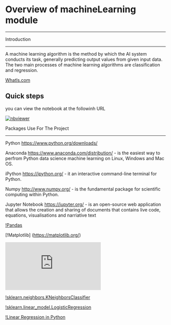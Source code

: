 # Overview of machineLearning module

********

Introduction

******

 A machine learning algorithm is the method by which the AI system conducts its task, generally predicting output values from given input data. The two main processes of machine learning algorithms are classification and regression.

 [Whatls.com](https://whatis.techtarget.com/definition/machine-learning-algorithm)

 ## Quick steps

 you can view the notebook at the followinh URL

 [![nbviewer](https://raw.githubusercontent.com/jupyter/design/master/logos/Badges/nbviewer_badge.svg)](https://nbviewer.org/github/G00387847/machineLearningTask/blob/main/machineLearning.ipynb)


Packages Use For The Project

******

Python https://www.python.org/downloads/

Anaconda https://www.anaconda.com/distribution/ - is the easiest way to perfrom Python data science machine learning on Linux, Windows and Mac OS.

iPython https://ipython.org/ - it an interactive command-line terminal for Python.

Numpy http://www.numpy.org/ - is the fundamental package for scientific computing within Python.

Jupyter Notebook https://jupyter.org/ - is an open-source web application that allows the creation and sharing of documents that contains live code, equations, visualisations and narriative text

[!Pandas](https://pandas.pydata.org/)

[!Matplotlib] (https://matplotlib.org/)

![scikit-learn](https://scikit-learn.org/stable/tutorial/index.html)

[!sklearn.neighbors.KNeighborsClassifier](https://scikit-learn.org/stable/modules/generated/sklearn.neighbors.KNeighborsClassifier.html#sklearn.neighbors.KNeighborsClassifier)

[!sklearn.linear_model.LogisticRegression](https://scikit-learn.org/stable/modules/generated/sklearn.linear_model.LogisticRegression.html)

[!Linear Regression in Python](https://realpython.com/linear-regression-in-python/)